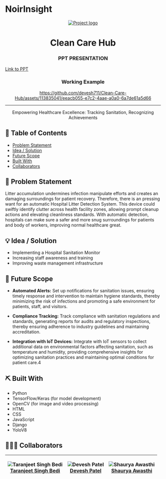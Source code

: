 # NoirInsight

<p align="center">
  <a href="" rel="noopener">
 <img src="static/assets/favicon.ico" alt="Project logo"></a>
</p>
<h1 align="center">Clean Care Hub</h3>

<h3 align="center">PPT PRESENTATION</h3>
<p align="center">

[Link to PPT](https://docs.google.com/presentation/d/1lgM9AowM0eXNXF017U9JQ7YBHTPlmkO3Y9bioiH9NIU/edit?usp=sharing)

</p>
<h3 align="center">Working Example</h3>
<div align="center">


https://github.com/devesh711/Clean-Care-Hub/assets/113835041/eeacb055-e7c2-4aae-a0a0-6a7de61a5d66


</div>

---

<p align="center"> 
Empowering Healthcare Excellence: Tracking Sanitation, Recognizing Achievements
</p>

## 📝 Table of Contents

- [Problem Statement](#problem_statement)
- [Idea / Solution](#idea)
- [Future Scope](#future_scope)
- [Built With](#tech_stack)
- [Collaborators](#collaborators)

## 🧐 Problem Statement <a name = "problem_statement"></a>

Litter accumulation undermines infection manipulate efforts and creates an damaging surroundings for patient recovery. Therefore, there is an pressing want for an automatic Hospital Litter Detection System. This device could swiftly identify clutter across health facility zones, allowing prompt cleanup actions and elevating cleanliness standards. With automatic detection, hospitals can make sure a safer and more snug surroundings for patients and body of workers, improving normal healthcare great.

## 💡 Idea / Solution <a name = "idea"></a>

- Implementing a Hospital Sanitation Monitor
- Increasing staff awareness and training
- Improving waste management infrastructure

## 🚀 Future Scope <a name = "future_scope"></a>

- **Automated Alerts:** Set up notifications for sanitation issues, ensuring timely response and intervention to maintain hygiene standards, thereby minimizing the risk of infections and promoting a safe environment for patients, staff, and visitors.

- **Compliance Tracking:** Track compliance with sanitation regulations and standards, generating reports for audits and regulatory inspections, thereby ensuring adherence to industry guidelines and maintaining accreditation.

- **Integration with IoT Devices:** Integrate with IoT sensors to collect additional data on environmental factors affecting sanitation, such as temperature and humidity, providing comprehensive insights for optimizing sanitation practices and maintaining optimal conditions for patient care.4

## ⛏️ Built With <a name = "tech_stack"></a>

- Python
- TensorFlow/Keras (for model development)
- OpenCV (for image and video processing)
- HTML
- CSS
- JavaScript
- Django
- YoloV8

## 🧑🏼‍💻 Collaborators <a name = "collaborators"></a>
| <p align="center">![Taranjeet Singh Bedi](https://github.com/TartejBrothers.png?size=128)<br>[Taranjeet Singh Bedi](https://github.com/TartejBrothers)</p> | <p align="center">![Devesh Patel](https://github.com/devesh711.png?size=128)<br>[Devesh Patel](https://github.com/devesh711)</p> |<p align="center">![Shaurya Awasthi](https://github.com/Shaurya200401.png?size=128)<br>[Shaurya Awasthi](https://github.com/Shaurya200401)</p> |
| -------------------------------------------------------------------------------------------------------------------------------- | ------------------------------------------------------------------------------------------------------------------------------------------------------ | ------------------------------------------------------------------------------------------------------------------------------------------------------ | 
